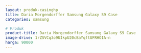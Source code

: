 ```yaml
---
layout: produk-casinghp
title: Daria Morgendorffer Samsung Galaxy S9 Case
categories: samsung

# Produk
product-title: Daria Morgendorffer Samsung Galaxy S9 Case
image-drive: 1rZSVCq3o9UIkpU20cBaYqftUFRHOIA-n
harga: 90000
---
```

